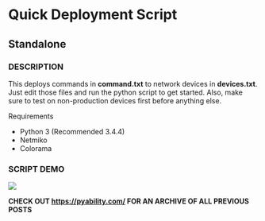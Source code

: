 # Quick Deployment Script
## Standalone

### DESCRIPTION
This deploys commands in **command.txt** to network devices in **devices.txt**.
Just edit those files and run the python script to get started.
Also, make sure to test on non-production devices first before anything else.

Requirements
- Python 3 (Recommended 3.4.4)
- Netmiko
- Colorama

### SCRIPT DEMO
![](https://i.imgur.com/gVQ6N5T.gif)

**CHECK OUT https://pyability.com/ FOR AN ARCHIVE OF ALL PREVIOUS POSTS**